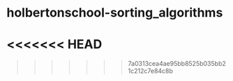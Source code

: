 # holbertonschool-sorting_algorithms
<<<<<<< HEAD
=======

>>>>>>> 7a0313cea4ae95bb8525b035bb21c212c7e84c8b
